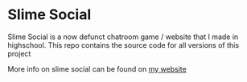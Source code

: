 # Slime Social

Slime Social is a now defunct chatroom game / website that I made in highschool. This repo contains the source code for all versions of this project

More info on slime social can be found on [my website](https://marcusoosthuizen.com/project/slime-social/)
